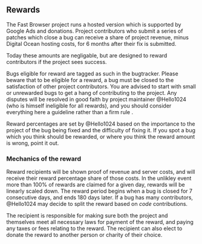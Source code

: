 ## Rewards

The Fast Browser project runs a hosted version which is supported by Google Ads and donations.  Project contributors who submit a series of patches which close a bug can receive a share of project revenue, minus Digital Ocean hosting costs, for 6 months after their fix is submitted.

Today these amounts are negligable, but are designed to reward contributors if the project sees success.

Bugs eligible for reward are tagged as such in the bugtracker.  Please beware that to be eligible for a reward, a bug must be closed to the satisfaction of other project contributors.  You are advised to start with small or unrewarded bugs to get a hang of contributing to the project.  Any disputes will be resolved in good faith by project maintainer @Hello1024 (who is himself ineligible for all rewards), and you should consider everything here a guideline rather than a firm rule .

Reward percentages are set by @Hello1024 based on the importance to the project of the bug being fixed and the difficulty of fixing it.  If you spot a bug which you think should be rewarded, or where you think the reward amount is wrong, point it out.


### Mechanics of the reward

Reward recipients will be shown proof of revenue and server costs, and will receive their reward percentage share of those costs.  In the unlikley event more than 100% of rewards are claimed for a given day, rewards will be linearly scaled down.   The reward period begins when a bug is closed for 7 consecutive days, and ends 180 days later.  If a bug has many contributors, @Hello1024 may decide to split the reward based on *code* contributions.

The recipient is responsible for making sure both the project and themselves meet all necessary laws for payment of the reward, and paying any taxes or fees relating to the reward.  The recipient can also elect to donate the reward to another person or charity of their choice.